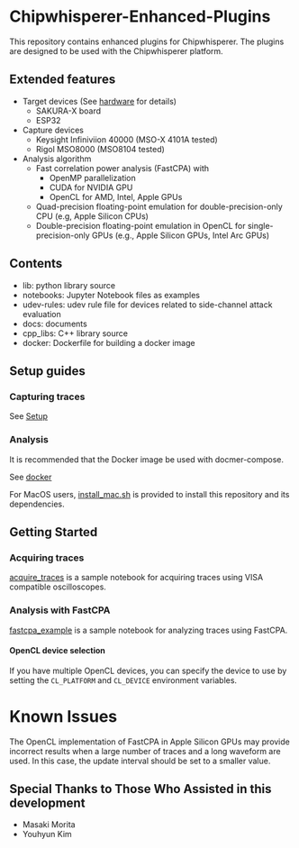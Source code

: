 # Chipwhisperer-Enhanced-Plugins
This repository contains enhanced plugins for Chipwhisperer.
The plugins are designed to be used with the Chipwhisperer platform.

## Extended features
* Target devices (See [hardware](docs/hardware.md) for details)
  * SAKURA-X board
  * ESP32
* Capture devices
  * Keysight Infiniviion 40000 (MSO-X 4101A tested)
  * Rigol MSO8000 (MSO8104 tested)
* Analysis algorithm
  * Fast correlation power analysis (FastCPA) with
    * OpenMP parallelization
	* CUDA for NVIDIA GPU
    * OpenCL for AMD, Intel, Apple GPUs
  * Quad-precision floating-point emulation for double-precision-only CPU (e.g, Apple Silicon CPUs)
  * Double-precision floating-point emulation in OpenCL for single-precision-only GPUs (e.g., Apple Silicon GPUs, Intel Arc GPUs)

## Contents
* lib: python library source
* notebooks: Jupyter Notebook files as examples
* udev-rules: udev rule file for devices related to side-channel attack evaluation
* docs: documents
* cpp_libs: C++ library source
* docker: Dockerfile for building a docker image

## Setup guides
### Capturing traces
See [Setup](docs/setup.md)
### Analysis
It is recommended that the Docker image be used with docmer-compose.

See [docker](docs/docker.md)

For MacOS users, [install_mac.sh](./install_mac.sh) is provided to install this repository and its dependencies.

## Getting Started
### Acquiring traces
[acquire_traces](notebooks/acquire_traces.ipynb) is a sample notebook for acquiring traces using VISA compatible oscilloscopes.

### Analysis with FastCPA
[fastcpa_example](notebooks/fastcpa_example.ipynb) is a sample notebook for analyzing traces using FastCPA.

#### OpenCL device selection
If you have multiple OpenCL devices, you can specify the device to use by setting the `CL_PLATFORM` and `CL_DEVICE` environment variables.

# Known Issues
The OpenCL implementation of FastCPA in Apple Silicon GPUs may provide incorrect results when a large number of traces and a long waveform are used.
In this case, the update interval should be set to a smaller value.

## Special Thanks to Those Who Assisted in this development
* Masaki Morita
* Youhyun Kim

